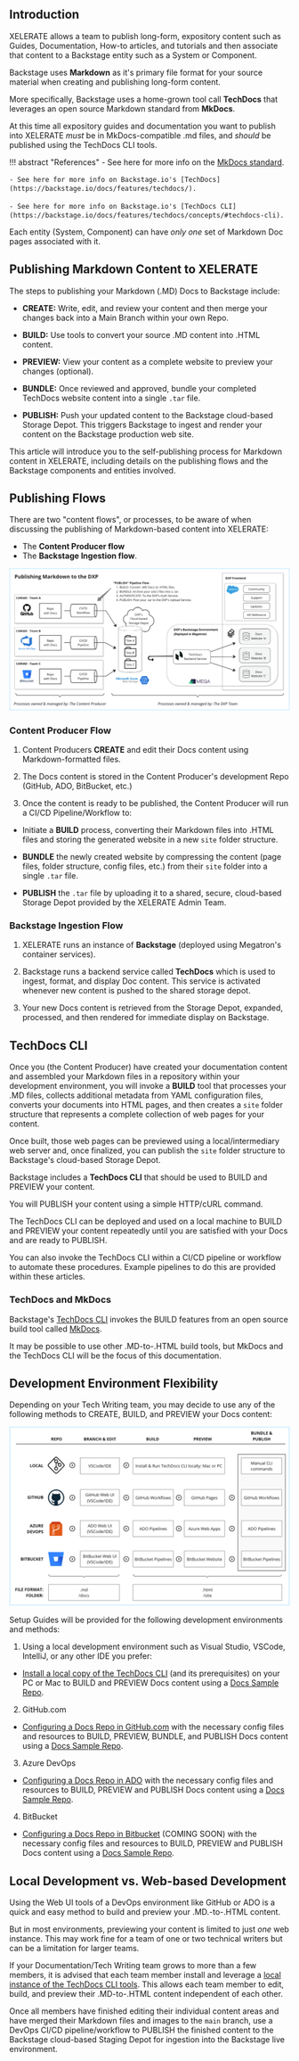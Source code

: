 ## Introduction

XELERATE allows a team to publish long-form, expository content such as Guides, Documentation, How-to articles, and tutorials and then associate that content to a Backstage entity such as a System or Component.

Backstage uses **Markdown** as it's primary file format for your source material when creating and publishing long-form content.

More specifically, Backstage uses a home-grown tool call **TechDocs** that leverages an open source Markdown standard from **MkDocs**.

At this time all expository guides and documentation you want to publish into XELERATE *must* be in MkDocs-compatible .md files, and *should* be published using the TechDocs CLI tools.

!!! abstract "References"
    - See here for more info on the [MkDocs standard](https://www.mkdocs.org/).

    - See here for more info on Backstage.io's [TechDocs](https://backstage.io/docs/features/techdocs/).

    - See here for more info on Backstage.io's [TechDocs CLI](https://backstage.io/docs/features/techdocs/concepts/#techdocs-cli).


Each entity (System, Component) can have *only one* set of Markdown Doc pages associated with it.


## Publishing Markdown Content to XELERATE

The steps to publishing your Markdown (.MD) Docs to Backstage include:

- **CREATE:** Write, edit, and review your content and then merge your changes back into a Main Branch within your own Repo.

- **BUILD:** Use tools to convert your source .MD content into .HTML content.

- **PREVIEW:** View your content as a complete website to preview your changes (optional).

- **BUNDLE:** Once reviewed and approved, bundle your completed TechDocs website content into a single `.tar` file.

- **PUBLISH:** Push your updated content to the Backstage cloud-based Storage Depot. This triggers Backstage to ingest and render your content on the Backstage production web site.

This article will introduce you to the self-publishing process for Markdown content in XELERATE, including details on the publishing flows and the Backstage components and entities involved.


## Publishing Flows

There are two "content flows", or processes, to be aware of when discussing the publishing of Markdown-based content into XELERATE: 

- The **Content Producer flow**
- The **Backstage Ingestion flow**.

![Publishing flow](./img/publishing-flow-v3.png)

### Content Producer Flow

1. Content Producers **CREATE** and edit their Docs content using Markdown-formatted files.

2. The Docs content is stored in the Content Producer's development Repo (GitHub, ADO, BitBucket, etc.)

3. Once the content is ready to be published, the Content Producer will run a CI/CD Pipeline/Workflow to:

  - Initiate a **BUILD** process, converting their Markdown files into .HTML files and storing the generated website in a new `site` folder structure.

  - **BUNDLE** the newly created website by compressing the content (page files, folder structure, config files, etc.) from their `site` folder into a single `.tar` file.

  - **PUBLISH** the `.tar` file by uploading it to a shared, secure, cloud-based Storage Depot provided by the XELERATE Admin Team.

### Backstage Ingestion Flow

1. XELERATE runs an instance of **Backstage** (deployed using Megatron's container services).

2. Backstage runs a backend service called **TechDocs** which is used to ingest, format, and display Doc content. This service is activated whenever new content is pushed to the shared storage depot.

3. Your new Docs content is retrieved from the Storage Depot, expanded, processed, and then rendered for immediate display on Backstage.


## TechDocs CLI

Once you (the Content Producer) have created your documentation content and assembled your Markdown files in a repository within your development environment, you will invoke a **BUILD** tool that processes your .MD files, collects additional metadata from YAML configuration files, converts your documents into HTML pages, and then creates a `site` folder structure that represents a complete collection of web pages for your content.

Once built, those web pages can be previewed using a local/intermediary web server and, once finalized, you can publish the `site` folder structure to Backstage's cloud-based Storage Depot.

Backstage includes a **TechDocs CLI** that should be used to BUILD and PREVIEW your content. 

You will PUBLISH your content using a simple HTTP/cURL command.

The TechDocs CLI can be deployed and used on a local machine to BUILD and PREVIEW your content repeatedly until you are satisfied with your Docs and are ready to PUBLISH. 

You can also invoke the TechDocs CLI within a CI/CD pipeline or workflow to automate these procedures. Example pipelines to do this are provided within these articles.

### TechDocs and MkDocs

Backstage's [TechDocs CLI](https://backstage.io/docs/features/techdocs/concepts#techdocs-cli) invokes the BUILD features from an open source build tool called [MkDocs](https://www.mkdocs.org/).

It may be possible to use other .MD-to-.HTML build tools, but MkDocs and the TechDocs CLI will be the focus of this documentation.


## Development Environment Flexibility

Depending on your Tech Writing team, you may decide to use any of the following methods to CREATE, BUILD, and PREVIEW your Docs content:

![Build and Preview flow](./img/build-and-preview-flow2.png)

Setup Guides will be provided for the following development environments and methods:

1. Using a local development environment such as Visual Studio, VSCode, IntelliJ, or any other IDE you prefer:

  - [Install a local copy of the TechDocs CLI](techdocs-local.md) (and its prerequisites) on your PC or Mac to BUILD and PREVIEW Docs content using a [Docs Sample Repo](sample-docs-repo.md).

2. GitHub.com

  - [Configuring a Docs Repo in GitHub.com](publish-via-github.md) with the necessary config files and resources to BUILD, PREVIEW, BUNDLE, and PUBLISH Docs content using a [Docs Sample Repo](sample-docs-repo.md).

3. Azure DevOps

  - [Configuring a Docs Repo in ADO](publish-via-ado.md) with the necessary config files and resources to BUILD, PREVIEW and PUBLISH Docs content using a [Docs Sample Repo](sample-docs-repo.md).

4. BitBucket

  - [Configuring a Docs Repo in Bitbucket]() (COMING SOON) with the necessary config files and resources to BUILD, PREVIEW and PUBLISH Docs content using a [Docs Sample Repo](sample-docs-repo.md).


## Local Development vs. Web-based Development

Using the Web UI tools of a DevOps environment like GitHub or ADO is a quick and easy method to build and preview your .MD.-to-.HTML content. 

But in most environments, previewing your content is limited to just _one_ web instance. This may work fine for a team of one or two technical writers but can be a limitation for larger teams.

If your Documentation/Tech Writing team grows to more than a few members, it is advised that each team member install and leverage a [local instance of the TechDocs CLI tools](techdocs-local.md). This allows each team member to edit, build, and preview their .MD-to-.HTML content independent of each other.

Once all members have finished editing their individual content areas and have merged their Markdown files and images to the `main` branch, use a DevOps CI/CD pipeline/workflow to PUBLISH the finished content to the Backstage cloud-based Staging Depot for ingestion into the Backstage live environment.

